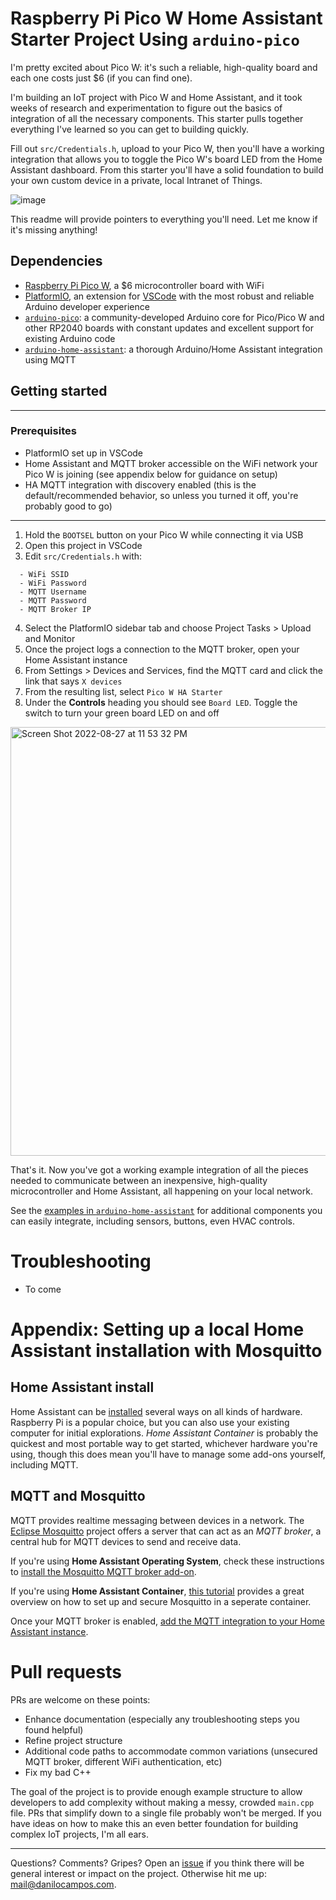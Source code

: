 # Raspberry Pi Pico W Home Assistant Starter Project Using `arduino-pico`

I'm pretty excited about Pico W: it's such a reliable, high-quality board and each one costs just $6 (if you can find one).

I'm building an IoT project with Pico W and Home Assistant, and it took weeks of research and experimentation to figure out the basics of integration of all the necessary components. This starter pulls together everything I've learned so you can get to building quickly.

Fill out `src/Credentials.h`, upload to your Pico W, then you'll have a working integration that allows you to toggle the Pico W's board LED from the Home Assistant dashboard. From this starter you'll have a solid foundation to build your own custom device in a private, local Intranet of Things.

![image](https://user-images.githubusercontent.com/213358/187091688-881e81df-606b-4417-91f5-e10f0567d1cd.gif)

This readme will provide pointers to everything you'll need. Let me know if it's missing anything!

## Dependencies

- [Raspberry Pi Pico W](https://www.raspberrypi.com/products/raspberry-pi-pico/?variant=raspberry-pi-pico-w), a $6 microcontroller board with WiFi
- [PlatformIO](https://platformio.org/platformio-ide), an extension for [VSCode](https://code.visualstudio.com) with the most robust and reliable Arduino developer experience
- [`arduino-pico`](https://github.com/earlephilhower/arduino-pico): a community-developed Arduino core for Pico/Pico W and other RP2040 boards with constant updates and excellent support for existing Arduino code
- [`arduino-home-assistant`](https://github.com/dawidchyrzynski/arduino-home-assistant): a thorough Arduino/Home Assistant integration using MQTT

## Getting started

---
### Prerequisites
- PlatformIO set up in VSCode
- Home Assistant and MQTT broker accessible on the WiFi network your Pico W is joining (see appendix below for guidance on setup)
- HA MQTT integration with discovery enabled (this is the default/recommended behavior, so unless you turned it off, you're probably good to go)
---

1. Hold the `BOOTSEL` button on your Pico W while connecting it via USB
2. Open this project in VSCode
3. Edit `src/Credentials.h` with:
```
  - WiFi SSID
  - WiFi Password
  - MQTT Username
  - MQTT Password
  - MQTT Broker IP
```
4. Select the PlatformIO sidebar tab and choose Project Tasks > Upload and Monitor
5. Once the project logs a connection to the MQTT broker, open your Home Assistant instance
6. From Settings > Devices and Services, find the MQTT card and click the link that says `X devices`
7. From the resulting list, select `Pico W HA Starter`
8. Under the **Controls** heading you should see `Board LED`. Toggle the switch to turn your green board LED on and off

<img width="686" alt="Screen Shot 2022-08-27 at 11 53 32 PM" src="https://user-images.githubusercontent.com/213358/187056599-dadeb7d2-89e4-49dd-98a9-9dda8815b6a9.png">

That's it. Now you've got a working example integration of all the pieces needed to communicate between an inexpensive, high-quality microcontroller and Home Assistant, all happening on your local network.

See the [examples in `arduino-home-assistant`](https://github.com/dawidchyrzynski/arduino-home-assistant/tree/main/examples) for additional components you can easily integrate, including sensors, buttons, even HVAC controls.

# Troubleshooting

- To come

# Appendix: Setting up a local Home Assistant installation with Mosquitto

## Home Assistant install

Home Assistant can be [installed](https://www.home-assistant.io/installation/) several ways on all kinds of hardware. Raspberry Pi is a popular choice, but you can also use your existing computer for initial explorations. *Home Assistant Container* is probably the quickest and most portable way to get started, whichever hardware you're using, though this does mean you'll have to manage some add-ons yourself, including MQTT.

## MQTT and Mosquitto

MQTT provides realtime messaging between devices in a network. The [Eclipse Mosquitto](https://github.com/eclipse/mosquitto) project offers a server that can act as an _MQTT broker_, a central hub for MQTT devices to send and receive data.

If you're using **Home Assistant Operating System**, check these instructions to [install the Mosquitto MQTT broker add-on](https://github.com/home-assistant/addons/blob/master/mosquitto/DOCS.md).

If you're using **Home Assistant Container**, [this tutorial](https://hometechhacker.com/mqtt-home-assistant-using-docker-eclipse-mosquitto/) provides a great overview on how to set up and secure Mosquitto in a seperate container.

Once your MQTT broker is enabled, [add the MQTT integration to your Home Assistant instance](https://www.home-assistant.io/integrations/mqtt/).

# Pull requests

PRs are welcome on these points:

- Enhance documentation (especially any troubleshooting steps you found helpful)
- Refine project structure
- Additional code paths to accommodate common variations (unsecured MQTT broker, different WiFi authentication, etc)
- Fix my bad C++

The goal of the project is to provide enough example structure to allow developers to add complexity without making a messy, crowded `main.cpp` file. PRs that simplify down to a single file probably won't be merged. If you have ideas on how to make this an even better foundation for building complex IoT projects, I'm all ears.

---

Questions? Comments? Gripes? Open an [issue](https://github.com/daniloc/PicoW_HomeAssistant_Starter/issues/new/choose) if you think there will be general interest or impact on the project. Otherwise hit me up: [mail@danilocampos.com](mailto:mail@danilocampos.com).
